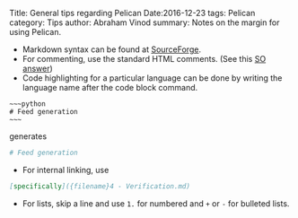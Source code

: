 Title: General tips regarding Pelican
Date:2016-12-23
tags: Pelican
category: Tips
author: Abraham Vinod
summary: Notes on the margin for using Pelican.

- Markdown syntax can be found at 
  [SourceForge](https://sourceforge.net/p/pelican-edt/wiki/markdown_syntax/#md_ex_lists).
- For commenting, use the standard HTML comments. (See this [SO
  answer](http://stackoverflow.com/a/4829998/1846549))
- Code highlighting for a particular language can be done by
writing the language name after the code block command.
```
~~~python
# Feed generation
~~~
```
generates
~~~python
# Feed generation
~~~
- For internal linking, use
```Markdown
[specifically]({filename}4 - Verification.md)
```
- For lists, skip a line and use `1.` for numbered and `+` or `-` for bulleted
  lists.
